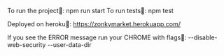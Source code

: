 To run the project🎈:   npm run start
To run tests🔧:   npm test

Deployed on heroku🎦: https://zonkymarket.herokuapp.com/

If you see the ERROR message run your CHROME with flags🏁: --disable-web-security --user-data-dir
